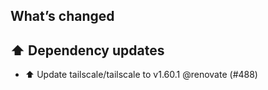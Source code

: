 ## What’s changed
## ⬆️ Dependency updates

- ⬆️ Update tailscale/tailscale to v1.60.1 @renovate (#488)
